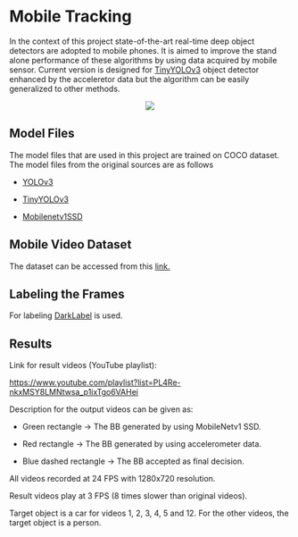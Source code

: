 # Mobile Tracking

In the context of this project state-of-the-art real-time deep object detectors are adopted to mobile phones. It is aimed to improve the stand alone performance of these algorithms by using data acquired by mobile sensor. Current version is designed for [TinyYOLOv3](https://arxiv.org/abs/1804.02767) object detector enhanced by the acceleretor data but the algorithm can be easily generalized to other methods. 


<p align="center">
  <img src="assets/dog1.gif">
</p>

## Model Files

The model files that are used in this project are trained on COCO dataset. The model files from the original sources are as follows

- [YOLOv3](https://pjreddie.com/media/files/yolov3.weights)

- [TinyYOLOv3](https://pjreddie.com/media/files/yolov3-tiny.weights)

- [Mobilenetv1SSD]()

## Mobile Video Dataset

The dataset can be accessed from this [link.](https://www.youtube.com/playlist?list=PLgOtgHJGJuaJt6EPJt9RX4-amDhORjVEm)


## Labeling the Frames

For labeling [DarkLabel](https://darkpgmr.tistory.com/16) is used. 


## Results

Link for result videos (YouTube playlist):

https://www.youtube.com/playlist?list=PL4Re-nkxMSY8LMNtwsa_p1ixTgo6VAHei

Description for the output videos can be given as:

- Green rectangle -> The BB generated by using MobileNetv1 SSD.

- Red rectangle -> The BB generated by using accelerometer data.

- Blue dashed rectangle -> The BB accepted as final decision.


All videos recorded at 24 FPS with 1280x720 resolution.

Result videos play at 3 FPS (8 times slower than original videos).

Target object is a car for videos 1, 2, 3, 4, 5 and 12. For the other videos, the target object is a person.
